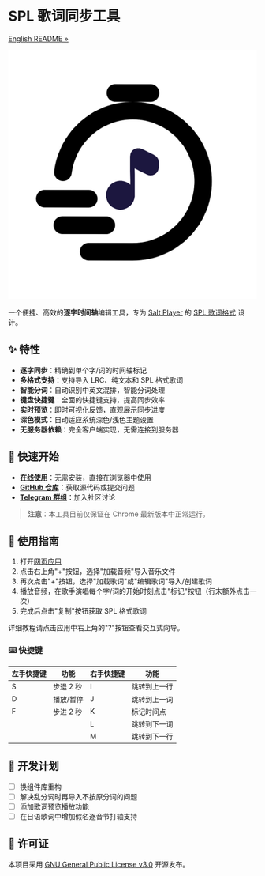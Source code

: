 # SPL 歌词同步工具

[English README »](./README.en-US.md)

![Icon](./favicon.png)

一个便捷、高效的**逐字时间轴**编辑工具，专为 [Salt Player](https://github.com/Moriafly/SaltPlayerSource) 的 [SPL 歌词格式](https://moriafly.com/standards/spl.html) 设计。

## ✨ 特性

- **逐字同步**：精确到单个字/词的时间轴标记
- **多格式支持**：支持导入 LRC、纯文本和 SPL 格式歌词
- **智能分词**：自动识别中英文混排，智能分词处理
- **键盘快捷键**：全面的快捷键支持，提高同步效率
- **实时预览**：即时可视化反馈，直观展示同步进度
- **深色模式**：自动适应系统深色/浅色主题设置
- **无服务器依赖**：完全客户端实现，无需连接到服务器

## 🚀 快速开始

- **[在线使用](https://spl-syncer.ryanyuan.top/)**：无需安装，直接在浏览器中使用  
- **[GitHub 仓库](https://github.com/Tseshongfeeshur/SPL-syncer/)**：获取源代码或提交问题  
- **[Telegram 群组](https://t.me/+J-duJdQv1GAzYjE1)**：加入社区讨论  

> **注意**：本工具目前仅保证在 Chrome 最新版本中正常运行。

## 📖 使用指南

1. 打开[网页应用](https://spl-syncer.ryanyuan.top/)
2. 点击右上角"+"按钮，选择"加载音频"导入音乐文件
3. 再次点击"+"按钮，选择"加载歌词"或"编辑歌词"导入/创建歌词
4. 播放音频，在歌手演唱每个字/词的开始时刻点击"标记"按钮（行末额外点击一次）
5. 完成后点击"复制"按钮获取 SPL 格式歌词

详细教程请点击应用中右上角的"?"按钮查看交互式向导。

### ⌨️ 快捷键

| 左手快捷键 | 功能 | 右手快捷键 | 功能 |
|---------|------|---------|------|
| S | 步退 2 秒 | I | 跳转到上一行 |
| D | 播放/暂停 | J | 跳转到上一词 |
| F | 步进 2 秒 | K | 标记时间点 |
| | | L | 跳转到下一词 |
| | | M | 跳转到下一行 |

## 🔧 开发计划

- [ ] 换组件库重构
- [ ] 解决乱分词时再导入不按原分词的问题
- [ ] 添加歌词预览播放功能
- [ ] 在日语歌词中增加假名逐音节打轴支持

## 📄 许可证

本项目采用 [GNU General Public License v3.0](./LICENSE) 开源发布。
